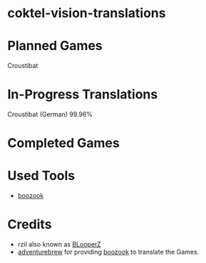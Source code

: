 # coktel-vision-translations

# Planned Games
Croustibat

# In-Progress Translations
Croustibat (German) 99.96%

# Completed Games


# Used Tools
* [boozook](https://github.com/adventurebrew/boozook)

# Credits
* rzil also known as [BLooperZ](https://github.com/BLooperZ)
* [adventurebrew](https://github.com/adventurebrew) for providing [boozook](https://github.com/adventurebrew/boozook) to translate the Games.
